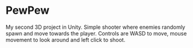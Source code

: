 # PewPew
My second 3D project in Unity. Simple shooter where enemies randomly spawn and move towards the player.
Controls are WASD to move, mouse movement to look around and left click to shoot.